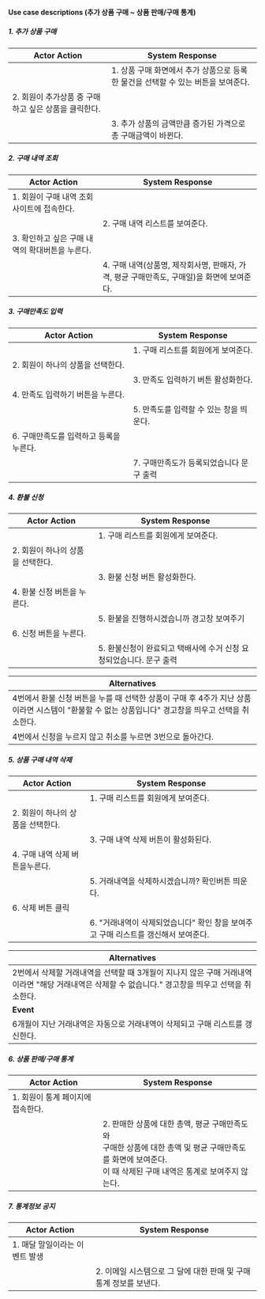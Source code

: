 #### Use case descriptions (추가 상품 구매 ~ 상품 판매/구매 통계)

##### 1. 추가 상품 구매

| Actor Action                                         | System Response                                              |
| ---------------------------------------------------- | ------------------------------------------------------------ |
|                                                      | 1. 상품 구매 화면에서 추가 상품으로 등록한 물건을 선택할 수 있는 버튼을 보여준다. |
| 2. 회원이 추가상품 중 구매하고 싶은 상품을 클릭한다. |                                                              |
|                                                      | 3. 추가 상품의 금액만큼 증가된 가격으로 총 구매금액이 바뀐다. |

##### 2. 구매 내역 조회

| Actor Action                                    | System Response                                              |
| ----------------------------------------------- | ------------------------------------------------------------ |
| 1. 회원이 구매 내역 조회 사이트에 접속한다.     |                                                              |
|                                                 | 2. 구매 내역 리스트를 보여준다.                              |
| 3. 확인하고 싶은 구매 내역의 확대버튼을 누른다. |                                                              |
|                                                 | 4. 구매 내역(상품명, 제작회사명, 판매자, 가격, 평균 구매만족도, 구매일)을 화면에 보여준다. |

##### 3. 구매만족도 입력

| Actor Action                            | System Response                          |
| --------------------------------------- | ---------------------------------------- |
|                                         | 1. 구매 리스트를 회원에게 보여준다.      |
| 2. 회원이 하나의 상품을 선택한다.       |                                          |
|                                         | 3. 만족도 입력하기 버튼 활성화한다.      |
| 4. 만족도 입력하기 버튼을 누른다.       |                                          |
|                                         | 5. 만족도를 입력할 수 있는 창을 띄운다.  |
| 6. 구매만족도를 입력하고 등록을 누른다. |                                          |
|                                         | 7. 구매만족도가 등록되었습니다 문구 출력 |

##### 4. 환불 신청

| Actor Action                      | System Response                                              |
| --------------------------------- | ------------------------------------------------------------ |
|                                   | 1. 구매 리스트를 회원에게 보여준다.                          |
| 2. 회원이 하나의 상품을 선택한다. |                                                              |
|                                   | 3. 환불 신청 버튼 활성화한다.                                |
| 4. 환불 신청 버튼을 누른다.       |                                                              |
|                                   | 5. 환불을 진행하시겠습니까 경고창 보여주기                   |
| 6. 신청 버튼을 누른다.            |                                                              |
|                                   | 5. 환불신청이 완료되고 택배사에 수거 신청 요청되었습니다. 문구 출력 |

| Alternatives                                                 |
| ------------------------------------------------------------ |
| 4번에서 환불 신청 버튼을 누를 때 선택한 상품이 구매 후 4주가 지난 상품이라면 시스템이 "환불할 수 없는 상품입니다" 경고창을 띄우고 선택을 취소한다. |
| 4번에서 신청을 누르지 않고 취소를 누르면 3번으로 돌아간다.   |

##### 5. 상품 구매 내역 삭제

| Actor Action                      | System Response                                              |
| --------------------------------- | ------------------------------------------------------------ |
|                                   | 1. 구매 리스트를 회원에게 보여준다.                          |
| 2. 회원이 하나의 상품을 선택한다. |                                                              |
|                                   | 3. 구매 내역 삭제 버튼이 활성화된다.                         |
| 4. 구매 내역 삭제 버튼을누른다.   |                                                              |
|                                   | 5. 거래내역을 삭제하시겠습니까? 확인버튼 띄운다.             |
| 6. 삭제 버튼 클릭                 |                                                              |
|                                   | 6. "거래내역이 삭제되었습니다" 확인 창을 보여주고 구매 리스트를 갱신해서 보여준다. |

| Alternatives                                                 |
| ------------------------------------------------------------ |
| 2번에서 삭제할 거래내역을 선택할 때 3개월이 지나지 않은 구매 거래내역이라면 "해당 거래내역은 삭제할 수 없습니다." 경고창을 띄우고 선택을 취소한다. |
| **Event**                                                    |
| 6개월이 지난 거래내역은 자동으로 거래내역이 삭제되고 구매 리스트를 갱신한다. |

##### 6. 상품 판매/구매 통계

| Actor Action                      | System Response                                              |
| --------------------------------- | ------------------------------------------------------------ |
| 1. 회원이 통계 페이지에 접속한다. |                                                              |
|                                   | 2. 판매한 상품에 대한 총액, 평균 구매만족도와<br> 구매한 상품에 대한 총액 및 평균 구매만족도를 화면에 보여준다.<br>이 때 삭제된 구매 내역은 통계로 보여주지 않는다. |

##### 7. 통계정보 공지

| Actor Action                   | System Response                                              |
| ------------------------------ | ------------------------------------------------------------ |
| 1. 매달 말일이라는 이벤트 발생 |                                                              |
|                                | 2. 이메일 시스템으로 그 달에 대한 판매 및 구매 통계 정보를 보낸다. |